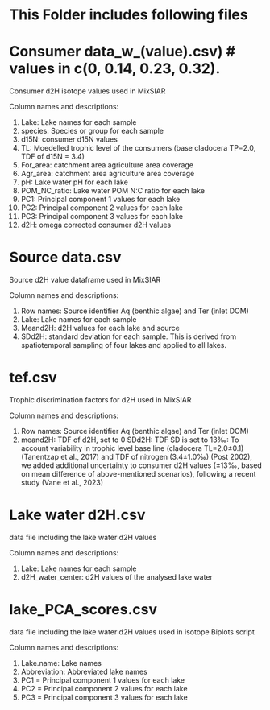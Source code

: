 # This Folder includes following files # 

# Consumer data_w_(value).csv) # values in c(0, 0.14, 0.23, 0.32). 
Consumer d2H isotope values used in MixSIAR

Column names and descriptions: 
1. Lake: Lake names for each sample
2. species: Species or group for each sample
3. d15N: consumer d15N values
4. TL: Moedelled trophic level of the consumers (base cladocera TP=2.0, TDF of d15N = 3.4)
5. For_area: catchment area agriculture area coverage 
6. Agr_area: catchment area agriculture area coverage 
7. pH: Lake water pH for each lake
8. POM_NC_ratio: Lake water POM N:C ratio for each lake
9. PC1: Principal component 1 values for each lake
10. PC2: Principal component 2 values for each lake
11. PC3: Principal component 3 values for each lake
12. d2H: omega corrected consumer d2H values

# Source data.csv #
Source d2H value dataframe used in MixSIAR

Column names and descriptions:  
1. Row names: Source identifier Aq (benthic algae) and Ter (inlet DOM) 
2. Lake: Lake names for each sample
3. Meand2H: d2H values for each lake and source
4. SDd2H: standard deviation for each sample. This is derived from spatiotemporal sampling of four lakes and applied to all lakes.
    
# tef.csv ## 
Trophic discrimination factors for d2H used in MixSIAR

Column names and descriptions:
1. Row names: Source identifier Aq (benthic algae) and Ter (inlet DOM) 
2. meand2H: TDF of d2H, set to 0 
 SDd2H: TDF SD is set to 13‰: To account variability in trophic level base line (cladocera TL=2.0±0.1) (Tanentzap et al., 2017) and TDF of nitrogen (3.4±1.0‰) (Post 2002), 
 we added additional uncertainty to consumer d2H values (±13‰, based on mean difference of above-mentioned scenarios), following a recent study (Vane et al., 2023)

# Lake water d2H.csv # 
data file including the lake water d2H values

Column names and descriptions:  
1. Lake: Lake names for each sample
2. d2H_water_center: d2H values of the analysed lake water

# lake_PCA_scores.csv # 
data file including the lake water d2H values used in isotope Biplots script

Column names and descriptions:  
1. Lake.name: Lake names 
2. Abbreviation: Abbreviated lake names
3. PC1 = Principal component 1 values for each lake
4. PC2 = Principal component 2 values for each lake
5. PC3 = Principal component 3 values for each lake

